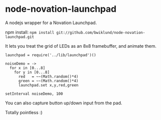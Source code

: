 node-novation-launchpad
===

A nodejs wrapper for a Novation Launchpad.

npm install:
```npm install git://github.com/bwiklund/node-novation-launchpad.git```

It lets you treat the grid of LEDs as an 8x8 framebuffer, and animate them.

```
launchpad = require('../lib/launchpad')()

noiseDemo = ->
  for x in [0...8]
    for y in [0...8]
      red   = ~~(Math.random()*4)
      green = ~~(Math.random()*4)
      launchpad.set x,y,red,green

setInterval noiseDemo, 100
```

You can also capture button up/down input from the pad.

Totally pointless :)
